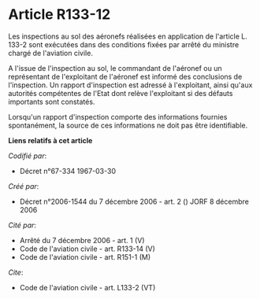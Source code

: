 # Article R133-12

Les inspections au sol des aéronefs réalisées en application de l'article L. 133-2 sont exécutées dans des conditions fixées
par arrêté du ministre chargé de l'aviation civile. 

A l'issue de l'inspection au sol, le commandant de l'aéronef ou un représentant de l'exploitant de l'aéronef est informé des
conclusions de l'inspection. Un rapport d'inspection est adressé à l'exploitant, ainsi qu'aux autorités compétentes de l'Etat
dont relève l'exploitant si des défauts importants sont constatés. 

Lorsqu'un rapport d'inspection comporte des informations fournies spontanément, la source de ces informations ne doit pas
être identifiable.

**Liens relatifs à cet article**

_Codifié par_:

  - Décret n°67-334 1967-03-30

_Créé par_:

  - Décret n°2006-1544 du 7 décembre 2006 - art. 2 () JORF 8 décembre 2006

_Cité par_:

  - Arrêté du 7 décembre 2006 - art. 1 (V)
  - Code de l'aviation civile - art. R133-14 (V)
  - Code de l'aviation civile - art. R151-1 (M)

_Cite_:

  - Code de l'aviation civile - art. L133-2 (VT)
